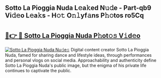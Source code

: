 ## Sotto La Pioggia Nuda L𝚎a𝚔ed N𝚞𝚍e - Part-qb9 Vi𝚍𝚎o L𝚎a𝚔s - H𝚘𝚝 O𝚗𝚕yf𝚊ns P𝚑𝚘tos ro5Cq

# <h2><a href="http://kfb75t.oniu.top/?m=Sotto+La+Pioggia+Nuda">🔗👉 🔴 Sotto La Pioggia Nuda P𝚑ot𝚘𝚜 V𝚒d𝚎o</a></h2>

[![Sotto La Pioggia Nuda Nu𝚍e𝚜](https://i.imgur.com/0qMVB7G.gif)](http://kfb75t.oniu.top/?m=Sotto+La+Pioggia+Nuda)
Digital content creator Sotto La Pioggia Nuda, famed for sharing dance and lifestyle ideas, through performances and personal vlogs on social media. Approachability and authenticity define Sotto La Pioggia Nuda's public image, but the enigma of his private life continues to captivate the public.  
